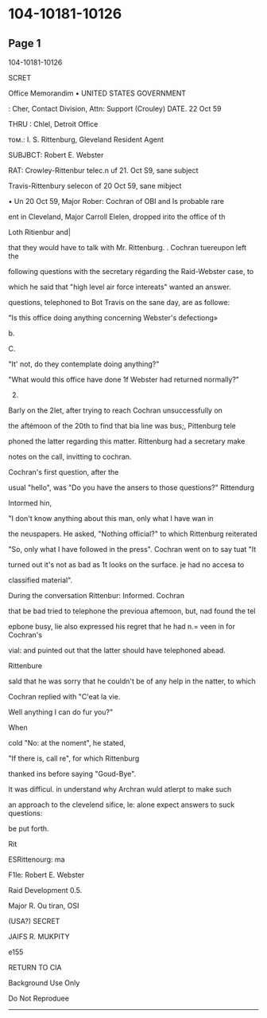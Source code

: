 # 104-10181-10126

## Page 1

104-10181-10126

SCRET

Office Memorandim • UNITED STATES GOVERNMENT

: Cher, Contact Division, Attn: Support (Crouley) DATE. 22 Oct 59

THRU : Chlel, Detroit Office

том.: I. S. Rittenburg, Gleveland Resident Agent

SUBJBCT: Robert E. Webster

RAT: Crowley-Rittenbur telec.n uf 21. Oct S9, sane subject

Travis-Rittenbury selecon of 20 Oct 59, sane mibject

• Un 20 Oct 59, Major Rober: Cochran of OBI and Is probable rare

ent in Cleveland, Major Carroll Elelen, dropped irito the office of th

Loth Ritienbur and|

that they would have to talk with Mr. Rittenburg. . Cochran tuereupon left the

following questions with the secretary régarding the Raid-Webster case, to

which he said that "high level air force intereats" wanted an answer.

questions, telephoned to Bot Travis on the sane day, are as followe:

"Is this office doing anything concerning Webster's defectiong»

b.

C.

"It' not, do they contemplate doing anything?"

"What would this office have done 1f Webster had returned normally?"

2.

Barly on the 2let, after trying to reach Cochran unsuccessfully on

the aftémoon of the 20th to find that bia line was bus;, Pittenburg tele

phoned the latter regarding this matter. Rittenburg had a secretary make

notes on the call, invitting to cochran.

Cochran's first question, after the

usual "hello", was "Do you have the ansers to those questions?" Rittendurg

Intormed hin,

"I don't know anything about this man, only what I have wan in

the neuspapers. He asked, "Nothing official?" to which Rittenburg reiterated

"So, only what I have followed in the press". Cochran went on to say tuat "It

turned out it's not as bad as 1t looks on the surface. je had no accesa to

classified material".

During the conversation Rittenbur: Informed. Cochran

that be bad tried to telephone the previoua aftemoon, but, nad found the tel

epbone busy, lie also expressed his regret that he had n.= veen in for Cochran's

vial: and puinted out that the latter should have telephoned abead.

Rittenbure

sald that he was sorry that he couldn't be of any help in the natter, to which

Cochran replied with "C'eat la vie.

Well anything I can do fur you?"

When

cold "No: at the noment", he stated,

"If there is, call re", for which Rittenburg

thanked ins before saying "Goud-Bye".

It was difficul. in understand why Archran wuld atlerpt to make such

an approach to the clevelend sifice, le: alone expect answers to suck questions:

be put forth.

Rit

ESRittenourg: ma

F1le: Robert E. Webster

Raid Development 0.5.

Major R. Ou tiran, OSI

(USA?) SECRET

JAIFS R. MUKPITY

e155

RETURN TO CIA

Background Use Only

Do Not Reproduee

---

